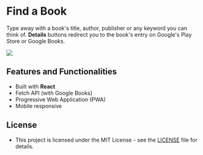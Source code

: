 # Find a Book

Type away with a book's title, author, publisher or any keyword you can think of. **Details** buttons redirect you to the book's entry on Google's Play Store or Google Books.

![](https://cl.ly/3816677049c2/Image%202019-03-01%20at%201.53.33%20PM.png)

## Features and Functionalities

- Built with **React**
- Fetch API (with Google Books)
- Progressive Web Application (PWA)
- Mobile responsive

## License

- This project is licensed under the MIT License - see the [LICENSE](https://github.com/eduardoltorres/book-finder/blob/master/LICENSE) file for details.
